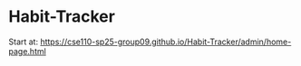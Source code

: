 # Habit-Tracker

Start at: https://cse110-sp25-group09.github.io/Habit-Tracker/admin/home-page.html
